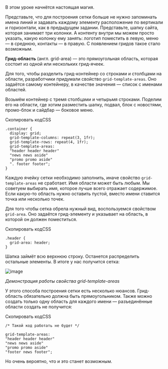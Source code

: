 

В этом уроке начнётся настоящая магия.

Представьте, что для построения сетки больше не нужно запоминать имена линий и задавать каждому элементу расположение по вертикали и горизонтали, как в предыдущем задании. Представьте, шапку сайта, которая занимает три колонки. А контенту внутри мы можем просто указать, какую колонку ему занять: логотип поместить в левую, меню — в среднюю, контакты — в правую. С появлением гридов такое стало возможным.

**Грид-область** (англ. grid-area) — это прямоугольная область, которая состоит из одной или нескольких грид-ячеек.

Для того, чтобы разделить грид-контейнер со строками и столбцами на области, разработчики придумали свойство `grid-template-areas`. Оно задаётся самому контейнеру, в качестве значения — список с именами областей.

Возьмём контейнер с тремя столбцами и четырьмя строками. Поделим его на области, где хотим разместить шапку, подвал, блок с новостями, промо-блок и сайдбар — боковое меню.

Скопировать кодCSS

```
.container {
  display: grid;
  grid-template-columns: repeat(3, 1fr);
  grid-template-rows: repeat(4, 1fr);
  grid-template-areas:
  "header header header"
  "news news aside"
  "promo promo aside"
  ". footer footer";
} 
```

Каждую ячейку сетки необходимо заполнить, иначе свойство `grid-template-areas` не сработает. Имя области может быть любым. Мы советуем выбирать имя, которое лучше всего отражает содержимое. Если какую-то область нужно оставить пустой, вместо имени ставится точка или несколько точек.

Для того чтобы сетка обрела нужный вид, воспользуемся свойством `grid-area`. Оно задаётся грид-элементу и указывает на область, в которой он должен поместиться.

Скопировать кодCSS

```
.header {
  grid-area: header;
} 
```

Шапка займёт всю верхнюю строку. Останется распределить остальные элементы. В итоге у нас получится сетка:

![image](https://pictures.s3.yandex.net/resources/Frame_144_1594217106.png)

_Демонстрация работы свойства grid-template-areas_

У этого способа построения сетки есть несколько нюансов. Грид-область обязательно должна быть прямоугольником. Также можно создать только одну область для каждого имени — разъединённые области создать не получится:

Скопировать кодCSS

```
/* Такой код работать не будет */

grid-template-areas:
"header header header"
"news news aside"
"promo promo aside"
"footer news footer"; 
```

Но очень вероятно, что и это станет возможным.